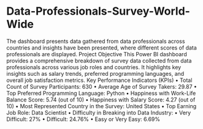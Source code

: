 # Data-Professionals-Survey-World-Wide
The dashboard presents data gathered from data professionals across countries and insights have been presented, where different scores of data professionals are displayed.
Project Objective
This Power BI dashboard provides a comprehensive breakdown of survey data collected from data professionals across various job roles and countries. It highlights key insights such as salary trends, preferred programming languages, and overall job satisfaction metrics.
Key Performance Indicators (KPIs)
	•	Total Count of Survey Participants: 630
	•	Average Age of Survey Takers: 29.87
	•	Top Preferred Programming Language: Python
	•	Happiness with Work-Life Balance Score: 5.74 (out of 10)
	•	Happiness with Salary Score: 4.27 (out of 10)
	•	Most Represented Country in the Survey: United States
	•	Top Earning Job Role: Data Scientist
	•	Difficulty in Breaking into Data Industry:
	•	Very Difficult: 27%
	•	Difficult: 24.76%
	•	Easy or Very Easy: 6.69%
